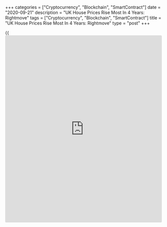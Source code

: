 +++
categories = ["Cryptocurrency", "Blockchain", "SmartContract"]
date = "2020-09-21"
description = "UK House Prices Rise Most In 4 Years: Rightmove"
tags = ["Cryptocurrency", "Blockchain", "SmartContract"]
title = "UK House Prices Rise Most In 4 Years: Rightmove"
type = "post"
+++

{{<iframe id="large-banner" src="https://www.bounty.group/#slide=24.0" width="100%" height="600" scrolling="no" style="border: 0px solid rgb(216, 221, 230); border-radius: 3px;">}}

UK house prices increased at the fastest pace in four years in September
driven by higher demand for larger homes, data published by the property
[website](https://www.playgroundfx.com/blog/website-for-forex-trading/) Rightmove showed Monday.

House price inflation advanced to 5 percent from 4.6 percent in August.
This was the fastest growth since September 2016.

House prices gained 0.2 percent month-on-month in September, reversing a
0.2 percent drop in August.

Data showed that the trend of up-sizing to a larger home has continued
at pace over the past month, leading to record asking prices in the
second-stepper sector, made up of three- or four-bedroom homes.

"Needing more space has always been the most popular reason for moving
house, but now there's a new urgency for extra space to be able to work
from home, which means that there are different sets of buyers competing
for the same type of property," Tim Bannister, Rightmove's Director of
Property Data, said.

National sales agreed for the whole year to date were down just 5
percent on the same period in 2019.

In September, sales agreed compared to this time last year was more than
100 percent in the largest 'top of the ladder' homes sector.

According to Rightmove, there were nearly 40 percent more sales
currently on the journey from agreeing a price towards completing the
sale compared to this time last year.

For comments and feedback [contact](https://www.playgroundfx.com/contact/): editorial@rtt[news](https://www.letsplayfx.com/blog/forex-news-website/).com

[Economic News][1]

 **What parts of the world are seeing the best (and worst) economic
performances lately? Click[here][2] to check out our [Econ Scorecard][2]
and find out! See up-to-the-moment [ranking](https://www.playgroundfx.com/blog/crypto-exchange-ranking/)s for the best and worst
performers in [GDP][2], [unemployment rate][3], [inflation][4] and much
more.**

   1. www.rtt[news](https://www.letsplayfx.com/blog/forex-news-website/).com/Content/EconomicNews.aspx
   2. www.rtt[news](https://www.letsplayfx.com/blog/forex-news-website/).com/economic-scorecard/world-rank/GDP/highest-performance.aspx
   3. www.rtt[news](https://www.letsplayfx.com/blog/forex-news-website/).com/economic-scorecard/world-rank/unemployment-rate/lowest-performance.aspx
   4. www.rtt[news](https://www.letsplayfx.com/blog/forex-news-website/).com/economic-scorecard/world-rank/CPI/highest-performance.aspx